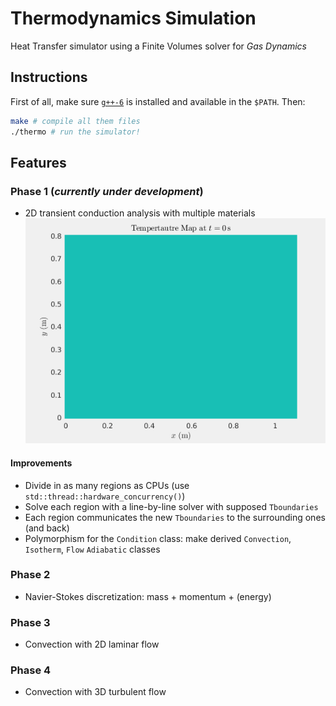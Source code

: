 # Thermodynamics Simulation
Heat Transfer simulator using a Finite Volumes solver for *Gas Dynamics*

## Instructions
First of all, make sure [`g++-6`](https://launchpad.net/~ubuntu-toolchain-r/+archive/ubuntu/test) is installed and available in the `$PATH`. Then:
```bash
make # compile all them files
./thermo # run the simulator!
```

## Features
### Phase 1 (*currently under development*)
- 2D transient conduction analysis with multiple materials
![Temperatures Evolution with Time](plots/map.gif)

#### Improvements
- Divide in as many regions as CPUs (use `std::thread::hardware_concurrency()`)
- Solve each region with a line-by-line solver with supposed `Tboundaries`
- Each region communicates the new `Tboundaries` to the surrounding ones (and back)
- Polymorphism for the `Condition` class: make derived `Convection`, `Isotherm`, `Flow` `Adiabatic` classes

### Phase 2
- Navier-Stokes discretization: mass + momentum + (energy)

### Phase 3
- Convection with 2D laminar flow

### Phase 4
- Convection with 3D turbulent flow
